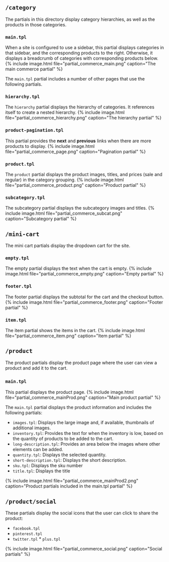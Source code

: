 ## `/category`

The partials in this directory display category hierarchies, as well as the products in those categories.
​​
### `main.tpl`

When a site is configured to use a sidebar, this partial displays categories in that sidebar, and the corresponding products to the right. Otherwise, it displays a breadcrumb of categories with corresponding products below.
{% include image.html file="partial_commerce_main.png" caption="The main commerce partial" %}

The `main.tpl` partial includes a number of other pages that use the following partials.

### `hierarchy.tpl`


The `hierarchy` partial displays the hierarchy of categories. It references itself to create a nested hierarchy.
{% include image.html file="partial_commerce_hierarchy.png" caption="The hierarchy partial" %}
​
### `product-pagination.tpl`


This partial provides the **next** and **previous** links when there are more products to display.
{% include image.html file="partial_commerce_page.png" caption="Pagination partial" %}

### `​product.tpl`

The `product` partial displays the product images, titles, and prices (sale and regular) in the category grouping.
{% include image.html file="partial_commerce_product.png" caption="Product partial" %}

### `subcategory.tpl`

The subcategory partial displays the subcategory images and titles.
{% include image.html file="partial_commerce_subcat.png" caption="Subcategory partial" %}


## `/mini-cart`

The mini cart partials display the dropdown cart for the site.
​
### `empty.tpl`

The empty partial displays the text when the cart is empty.
{% include image.html file="partial_commerce_empty.png" caption="Empty partial" %}

### `footer.tpl`

The footer partial displays the subtotal for the cart and the checkout button.
{% include image.html file="partial_commerce_footer.png" caption="Footer partial" %}

### `item.tpl`

The item partial shows the items in the cart.
{% include image.html file="partial_commerce_item.png" caption="Item partial" %}


## `/product`

The product partials display the product page where the user can view a product and add it to the cart.

### `main.tpl`​
This partial displays the product page.
{% include image.html file="partial_commerce_mainProd.png" caption="Main product partial" %}

The `main.tpl` partial displays the product information and includes the following partials:

* `images.tpl`: Displays the large image and, if available, thumbnails of additional images.
* `inventory.tpl`: Provides the text for when the inventory is low, based on the quantity of products to be added to the cart.
* `long-description.tpl`: Provides an area below the images where other elements can be added.
* `quantity.tpl`: Displays the selected quantity.
* `short-description.tpl`: Displays the short description.
* `sku.tpl`: Displays the sku number
* `title.tpl`: Displays the title

{% include image.html file="partial_commerce_mainProd2.png" caption="Product partials included in the main.tpl partial" %}

## `/product/social`

These partials display the social icons that the user can click to share the product:

* `facebook.tpl`
* `pinterest.tpl`
* `twitter.tpl`
​* `plus.tpl`

{% include image.html file="partial_commerce_social.png" caption="Social partials" %}